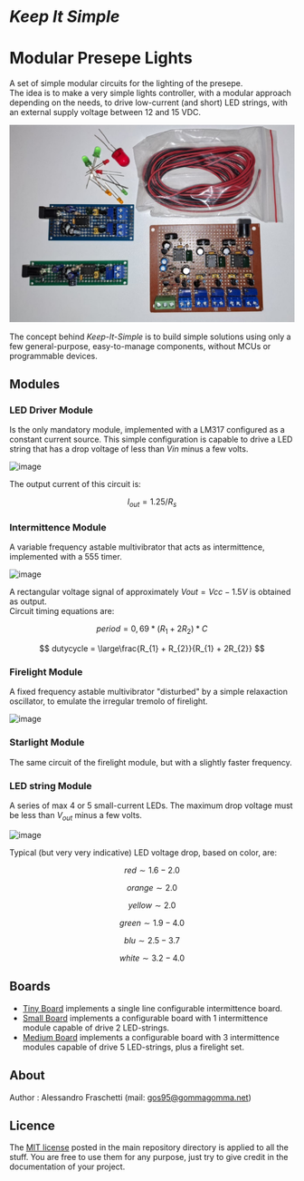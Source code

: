 # *Keep It Simple*

# Modular Presepe Lights
A set of simple modular circuits for the lighting of the presepe.
<br/>
The idea is to make a very simple lights controller, with a modular approach depending on the needs, to drive low-current (and short) LED strings, with an external supply voltage between 12 and 15 VDC.

![overview](resources/overview.jpg)

The concept behind *Keep-It-Simple* is to build simple solutions using only a few general-purpose, easy-to-manage components, without MCUs or programmable devices.



## Modules

### LED Driver Module
Is the only mandatory module, implemented with a LM317 configured as a constant current source.
This simple configuration is capable to drive a LED string that has a drop voltage of less than $Vin$ minus a few volts.

![image](resources/led-driver-module-schematic.jpg)

The output current of this circuit is:

$$ I_{out} = 1.25/R_{s} $$


### Intermittence Module
A variable frequency astable multivibrator that acts as intermittence, implemented with a 555 timer.

![image](resources/intermittence-module-schematic.jpg)

A rectangular voltage signal of approximately $Vout = Vcc-1.5V$ is obtained as output.
<br/>
Circuit timing equations are:

$$ period = 0,69*(R_{1} + 2R_{2})*C $$

$$ dutycycle = \large\frac{R_{1} + R_{2}}{R_{1} + 2R_{2}} $$


### Firelight Module
A fixed frequency astable multivibrator "disturbed" by a simple relaxaction oscillator, to emulate the irregular tremolo of firelight.

![image](resources/firelight-module-schematic.jpg)


### Starlight Module
The same circuit of the firelight module, but with a slightly faster frequency.


### LED string Module
A series of max 4 or 5 small-current LEDs. The maximum drop voltage must be less than $V_{out}$ minus a few volts.

![image](resources/led-string-module-schematic.jpg)

Typical (but very very indicative) LED voltage drop, based on color, are:

$$ red \sim 1.6 - 2.0 $$

$$ orange \sim 2.0 $$

$$ yellow \sim 2.0 $$

$$ green \sim 1.9 - 4.0 $$

$$ blu \sim 2.5 - 3.7 $$

$$ white \sim 3.2 - 4.0 $$



## Boards
- [Tiny Board](boards/tiny-board) implements a single line configurable intermittence board.
- [Small Board](boards/small-board) implements a configurable board with 1 intermittence module capable of drive 2 LED-strings.
- [Medium Board](boards/medium-board) implements a configurable board with 3 intermittence modules capable of drive 5 LED-strings, plus a firelight set.



## About
Author : Alessandro Fraschetti (mail: [gos95@gommagomma.net](mailto:gos95@gommagomma.net))



## Licence
The [MIT license](LICENSE) posted in the main repository directory is applied to all the stuff.
You are free to use them for any purpose, just try to give credit in the documentation of your project.